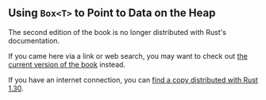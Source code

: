 ## Using `Box<T>` to Point to Data on the Heap

The second edition of the book is no longer distributed with Rust's documentation.

If you came here via a link or web search, you may want to check out [the current
version of the book](../ch15-01-box.html) instead.

If you have an internet connection, you can [find a copy distributed with
Rust
1.30](https://doc.rust-lang.org/1.30.0/book/second-edition/ch15-01-box.html).